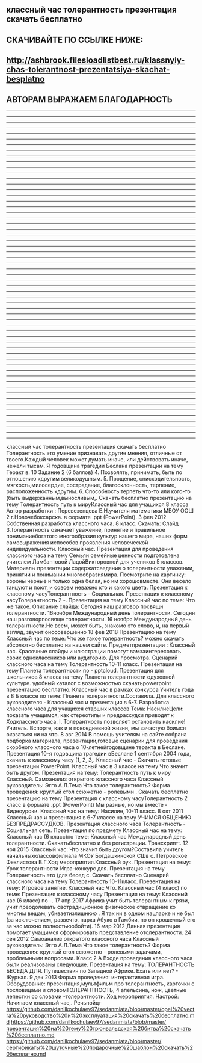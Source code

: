 классный час толерантность презентация скачать бесплатно
--------------------------------------------------
СКАЧИВАЙТЕ ПО ССЫЛКЕ НИЖЕ:
--------------------------------------------------
http://ashbrook.filesloadlistbest.ru/klassnyiy-chas-tolerantnost-prezentatsiya-skachat-besplatno
--------------------------------------------------
АВТОРАМ ВЫРАЖАЕМ БЛАГОДАРНОСТЬ
--------------------------------------------------
--------------------------------------------------
--------------------------------------------------
--------------------------------------------------
--------------------------------------------------
--------------------------------------------------
--------------------------------------------------
--------------------------------------------------
--------------------------------------------------
--------------------------------------------------
--------------------------------------------------
--------------------------------------------------
--------------------------------------------------
--------------------------------------------------
--------------------------------------------------
--------------------------------------------------
--------------------------------------------------
--------------------------------------------------
--------------------------------------------------
--------------------------------------------------
--------------------------------------------------
--------------------------------------------------
--------------------------------------------------
--------------------------------------------------
--------------------------------------------------
--------------------------------------------------
--------------------------------------------------
--------------------------------------------------
--------------------------------------------------
--------------------------------------------------
--------------------------------------------------
--------------------------------------------------
--------------------------------------------------
--------------------------------------------------
--------------------------------------------------
--------------------------------------------------
--------------------------------------------------
--------------------------------------------------
--------------------------------------------------
--------------------------------------------------
--------------------------------------------------
--------------------------------------------------
--------------------------------------------------
--------------------------------------------------
--------------------------------------------------
--------------------------------------------------
--------------------------------------------------
--------------------------------------------------
--------------------------------------------------
--------------------------------------------------
--------------------------------------------------
--------------------------------------------------
--------------------------------------------------
--------------------------------------------------
--------------------------------------------------
--------------------------------------------------
--------------------------------------------------
--------------------------------------------------
--------------------------------------------------
--------------------------------------------------
классный час толерантность презентация скачать бесплатно Толерантность  это умение признавать другие мнения, отличные от твоего.Каждый человек может думать иначе, или действовать иначе, нежели тысам. Я годовщина трагедии Беслана  презентации на тему Теракт в. 10 Задание 2 (6 баллов) 4. Позволять, принимать, быть по отношению кдругим великодушным. 5. Прощение, снисходительность, мягкость,милосердие, сострадание, благосклонность, терпение, расположенность кдругим. 6. Способность терпеть что-то или кого-то (быть выдержанным,выносливым,. Скачать бесплатно презентацию на тему Толерантность  путь к мируКлассный час для учащихся 8 класса Автор разработки : Перевезенцева Е.Н.учителя математики МБОУ ООШ 2 г.Новочебоксарска. в формате .ppt (PowerPoint). 3 фев 2012  Собственная разработка классного часа. 8 класс.  Скачать:  Слайд 3.Толерантность означает уважение, принятие и правильное пониманиебогатого многообразия культур нашего мира, наших форм самовыражения испособов проявления человеческой индивидуальности. Классный час. Презентация для проведения классного часа на тему Семьяи семейные ценности подготовлена учителем Ламбантовой ЛадойВикторовной для учеников 5 классов.  Материалы презентации содержатсведения о толерантности  уважении, принятии и понимании многообразиямира. Посмотрите на картинку: вороны черные и только одна белая, но им хорошовместе. Они весело танцуют и поют, и совсем неважно кто и какого цвета. Презентация к классному часуТолерантность - Социальная. Презентация к классному часуТолерантность 2  -. Презентация на тему Классный час по теме: Что же такое. Описание слайда: Сегодня наш разговор посвящн толерантности. 16ноября  Международный день толерантности. Сегодня наш разговорпосвящн толерантности. 16 ноября  Международный день толерантности.Не всем, может быть, знакомо это слово, и, на первый взгляд, звучит оносовершенно
18 фев 2018  Презентацию на тему Классный час по теме: Что же такое толерантность? можно скачать абсолютно бесплатно на нашем сайте. Предметпрезентации : Классный час. Красочные слайды и илюстрации помогут вамзаинтересовать своих одноклассников или аудиторию. Для просмотра. Сценарий классного часа на тему Толерантность 10-11 класс. Презентация на тему Планета толерантности по  - pptcloud. Презентация для школьников 8 класса на тему Планета толерантности одуховной культуре.   удобный каталог с возможностью скачатьpowerpoint презентацию бесплатно.  Классный час в рамках конкурса Учитель года в 8 Б классе по теме: Планета толерантности.Составила. Для классного руководителя - Классный час и презентация в 6-7. Разработка классного часа для учащихся старших классов Тема: НасилиеЦели: показать учащимся, как стереотипы и предрассудки приводят к  Ходклассного часа. I. Толерантность позволяет остановить насилие! Учитель. Вспорте, как и в повседневной жизни, мы зачастую боимся оказаться ни на что. 8 авг 2014  В помощь учителям на сайте собрана подборка материала, презентации,готовые сценарии для проведения скорбного классного часа о 10-летнейгодовщине теракта в Беслане. Презентация 10-я годовщина трагедии вБеслане 1 сентября 2004 года, скачать к классному часу (1, 2, 3,. Классный час - Скачать готовые презентации PowerPoint. Классный час в 3 классе на тему Что значит быть другом. Презентация на тему: Толерантность  путь к миру Классный. Самоанализ открытого классного часа Классный руководитель: Эгго А.Л.Тема  Что такое толерантность? Форма проведения:  круглый стол ссюжетно - ролевыми . Скачать бесплатно презентацию на тему Презентация к классному часуТолерантность 2 класс в формате .ppt (PowerPoint)
Мы разные, но мы вместе - Видеоуроки. Классный час на тему: Насилие, 10-11 класс. 8 окт 2011  Классный час и презентация в 6-7 классе на тему УЧИМСЯ ОБЩЕНИЮ БЕЗПРЕДРАССУДКОВ. Презентация классного часа Толерантность - Социальная сеть. Презентация по предмету Классный час на тему: Классный час (6 класс)по теме: Классный час Международный день толерантности. Скачатьбесплатно и без регистрации.  Транскрипт:. 12 ноя 2015  Классный час: Что значит быть другом?Составила учитель начальныхклассовфилиала МКОУ Богдашкинской СШв с. Петровское Феклистова В.Г.Ход мероприятия.Классный рук. Презентация на тему: Урок толерантности Игра-конкурс для. Презентация на тему Толерантность  это (для бесед с. Скачать бесплатно Сценарий классного часа на тему Толерантность 10-11класс. Презентация на тему: Игровое занятие. Классный час  Что. Классный час (4 класс) по теме: Презентация к классному часу
Презентация на тему: Классный час (6 класс) по  -. 17 апр 2017  Африка учит быть толерантным к грязи, учит преодолевать свотрадиционное физическое отвращение ко многим вещам, убиваетизлишнюю . Я так ни в одном нацпарке и не был (за исключением, развечто, парка Абуко в Гамбии, но он крошечный его за час можно полностьюобойти). 16 мар 2012  Данная презентация помогает учащимся сформировать представление отолерантности. 24 сен 2012  Самоанализ открытого классного часа Классный руководитель: Эгго А.Л.Тема  Что такое толерантность? Форма проведения:  круглый стол ссюжетно - ролевыми задачами, проблемными вопросами. Класс 2 А Входе проведения классного часа были реализованы следующие. Презентация на тему: ТОЛЕРАНТНОСТЬ БЕСЕДА ДЛЯ. Путешествия по Западной Африке. Ехать или нет? - Журнал. 9 дек 2013  Форма проведения: интерактивная игра. Оборудование: презентация,мультфильм про толерантность, карточки с пословицами и словомТОЛЕРАНТНОСТЬ, 4 апельсина, нож, цветные лепестки со словами -толерантности. Ход мероприятия. Настрой: Начинаем классный час,. Речьпойдт
https://github.com/danilkochulaev97/sedanmiata/blob/master/opel%20vectra%20руководство%20и%20эксплуатация%20скачать%20бесплатно.md
https://github.com/danilkochulaev97/sedanmiata/blob/master/презентация%20на%20тему%20грюнвальдская%20битва%20скачать%20бесплатно.md
https://github.com/danilkochulaev97/sedanmiata/blob/master/сертификаты%20шуточные%20подарочные%20шаблон%20скачать%20бесплатно.md